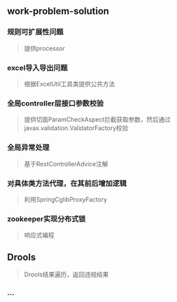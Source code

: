 ## work-problem-solution

### 规则可扩展性问题 

> 提供processor

### excel导入导出问题

> 根据ExcelUtil工具类提供公共方法

### 全局controller层接口参数校验

> 提供切面ParamCheckAspect拦截获取参数，然后通过javax.validation.ValidatorFactory校验

### 全局异常处理

> 基于RestControllerAdvice注解

### 对具体类方法代理，在其前后增加逻辑

> 利用SpringCglibProxyFactory

### zookeeper实现分布式锁

> 响应式编程

## Drools

> Drools结果遍历，返回违规结果

### ...


